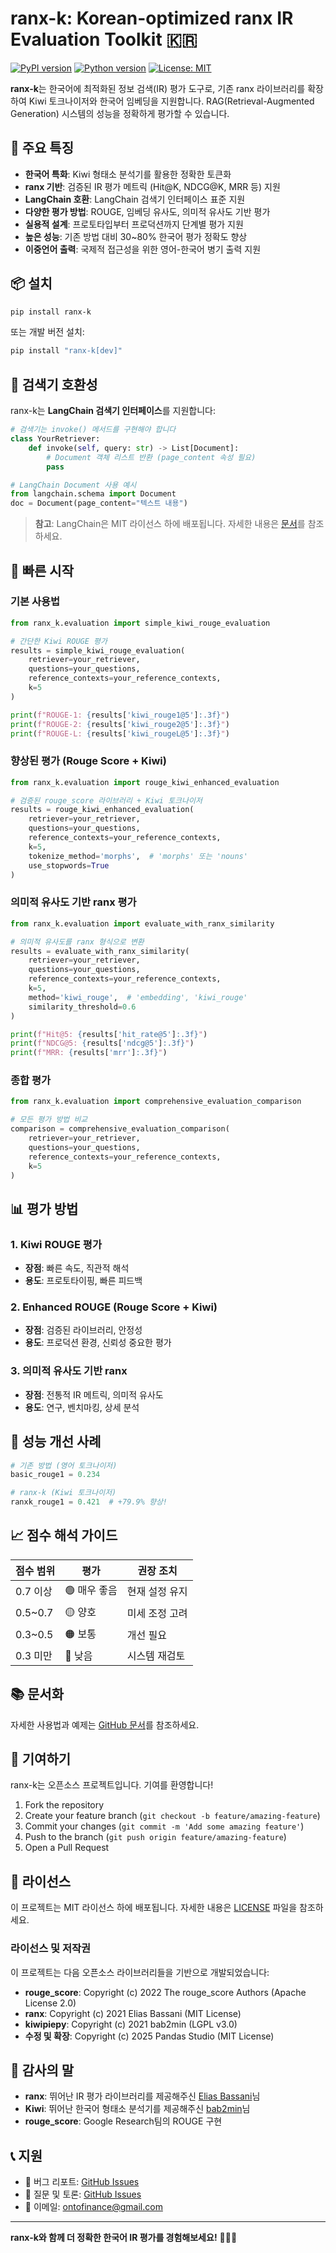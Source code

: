 # ranx-k: Korean-optimized ranx IR Evaluation Toolkit 🇰🇷

[![PyPI version](https://badge.fury.io/py/ranx-k.svg)](https://badge.fury.io/py/ranx-k)
[![Python version](https://img.shields.io/pypi/pyversions/ranx-k.svg)](https://pypi.org/project/ranx-k/)
[![License: MIT](https://img.shields.io/badge/License-MIT-yellow.svg)](https://opensource.org/licenses/MIT)

**ranx-k**는 한국어에 최적화된 정보 검색(IR) 평가 도구로, 기존 ranx 라이브러리를 확장하여 Kiwi 토크나이저와 한국어 임베딩을 지원합니다. RAG(Retrieval-Augmented Generation) 시스템의 성능을 정확하게 평가할 수 있습니다.

## 🚀 주요 특징

- **한국어 특화**: Kiwi 형태소 분석기를 활용한 정확한 토큰화
- **ranx 기반**: 검증된 IR 평가 메트릭 (Hit@K, NDCG@K, MRR 등) 지원
- **LangChain 호환**: LangChain 검색기 인터페이스 표준 지원
- **다양한 평가 방법**: ROUGE, 임베딩 유사도, 의미적 유사도 기반 평가
- **실용적 설계**: 프로토타입부터 프로덕션까지 단계별 평가 지원
- **높은 성능**: 기존 방법 대비 30~80% 한국어 평가 정확도 향상
- **이중언어 출력**: 국제적 접근성을 위한 영어-한국어 병기 출력 지원

## 📦 설치

```bash
pip install ranx-k
```

또는 개발 버전 설치:

```bash
pip install "ranx-k[dev]"
```

## 🔗 검색기 호환성

ranx-k는 **LangChain 검색기 인터페이스**를 지원합니다:

```python
# 검색기는 invoke() 메서드를 구현해야 합니다
class YourRetriever:
    def invoke(self, query: str) -> List[Document]:
        # Document 객체 리스트 반환 (page_content 속성 필요)
        pass

# LangChain Document 사용 예시
from langchain.schema import Document
doc = Document(page_content="텍스트 내용")
```

> **참고**: LangChain은 MIT 라이선스 하에 배포됩니다. 자세한 내용은 [문서](docs/en/quickstart.md#langchain-license)를 참조하세요.

## 🔧 빠른 시작

### 기본 사용법

```python
from ranx_k.evaluation import simple_kiwi_rouge_evaluation

# 간단한 Kiwi ROUGE 평가
results = simple_kiwi_rouge_evaluation(
    retriever=your_retriever,
    questions=your_questions,
    reference_contexts=your_reference_contexts,
    k=5
)

print(f"ROUGE-1: {results['kiwi_rouge1@5']:.3f}")
print(f"ROUGE-2: {results['kiwi_rouge2@5']:.3f}")
print(f"ROUGE-L: {results['kiwi_rougeL@5']:.3f}")
```

### 향상된 평가 (Rouge Score + Kiwi)

```python
from ranx_k.evaluation import rouge_kiwi_enhanced_evaluation

# 검증된 rouge_score 라이브러리 + Kiwi 토크나이저
results = rouge_kiwi_enhanced_evaluation(
    retriever=your_retriever,
    questions=your_questions,
    reference_contexts=your_reference_contexts,
    k=5,
    tokenize_method='morphs',  # 'morphs' 또는 'nouns'
    use_stopwords=True
)
```

### 의미적 유사도 기반 ranx 평가

```python
from ranx_k.evaluation import evaluate_with_ranx_similarity

# 의미적 유사도를 ranx 형식으로 변환
results = evaluate_with_ranx_similarity(
    retriever=your_retriever,
    questions=your_questions,
    reference_contexts=your_reference_contexts,
    k=5,
    method='kiwi_rouge',  # 'embedding', 'kiwi_rouge'
    similarity_threshold=0.6
)

print(f"Hit@5: {results['hit_rate@5']:.3f}")
print(f"NDCG@5: {results['ndcg@5']:.3f}")
print(f"MRR: {results['mrr']:.3f}")
```

### 종합 평가

```python
from ranx_k.evaluation import comprehensive_evaluation_comparison

# 모든 평가 방법 비교
comparison = comprehensive_evaluation_comparison(
    retriever=your_retriever,
    questions=your_questions,
    reference_contexts=your_reference_contexts,
    k=5
)
```

## 📊 평가 방법

### 1. Kiwi ROUGE 평가
- **장점**: 빠른 속도, 직관적 해석
- **용도**: 프로토타이핑, 빠른 피드백

### 2. Enhanced ROUGE (Rouge Score + Kiwi)
- **장점**: 검증된 라이브러리, 안정성
- **용도**: 프로덕션 환경, 신뢰성 중요한 평가

### 3. 의미적 유사도 기반 ranx
- **장점**: 전통적 IR 메트릭, 의미적 유사도
- **용도**: 연구, 벤치마킹, 상세 분석

## 🎯 성능 개선 사례

```python
# 기존 방법 (영어 토크나이저)
basic_rouge1 = 0.234

# ranx-k (Kiwi 토크나이저)
ranxk_rouge1 = 0.421  # +79.9% 향상!
```

## 📈 점수 해석 가이드

| 점수 범위 | 평가 | 권장 조치 |
|-----------|------|-----------|
| 0.7 이상 | 🟢 매우 좋음 | 현재 설정 유지 |
| 0.5~0.7 | 🟡 양호 | 미세 조정 고려 |
| 0.3~0.5 | 🟠 보통 | 개선 필요 |
| 0.3 미만 | 🔴 낮음 | 시스템 재검토 |

## 📚 문서화

자세한 사용법과 예제는 [GitHub 문서](https://github.com/tsdata/rank-k/tree/main/docs)를 참조하세요.

## 🤝 기여하기

ranx-k는 오픈소스 프로젝트입니다. 기여를 환영합니다!

1. Fork the repository
2. Create your feature branch (`git checkout -b feature/amazing-feature`)
3. Commit your changes (`git commit -m 'Add some amazing feature'`)
4. Push to the branch (`git push origin feature/amazing-feature`)
5. Open a Pull Request

## 📄 라이선스

이 프로젝트는 MIT 라이선스 하에 배포됩니다. 자세한 내용은 [LICENSE](LICENSE) 파일을 참조하세요.

### 라이선스 및 저작권

이 프로젝트는 다음 오픈소스 라이브러리들을 기반으로 개발되었습니다:

- **rouge_score**: Copyright (c) 2022 The rouge_score Authors (Apache License 2.0)
- **ranx**: Copyright (c) 2021 Elias Bassani (MIT License)  
- **kiwipiepy**: Copyright (c) 2021 bab2min (LGPL v3.0)
- **수정 및 확장**: Copyright (c) 2025 Pandas Studio (MIT License)

## 🙏 감사의 말

- **ranx**: 뛰어난 IR 평가 라이브러리를 제공해주신 [Elias Bassani](https://github.com/AmenRa)님
- **Kiwi**: 뛰어난 한국어 형태소 분석기를 제공해주신 [bab2min](https://github.com/bab2min)님
- **rouge_score**: Google Research팀의 ROUGE 구현

## 📞 지원

- 🐛 버그 리포트: [GitHub Issues](https://github.com/tsdata/rank-k/issues)
- 💬 질문 및 토론: [GitHub Issues](https://github.com/tsdata/rank-k/issues)
- 📧 이메일: ontofinance@gmail.com

---

**ranx-k와 함께 더 정확한 한국어 IR 평가를 경험해보세요!** 🚀🇰🇷
